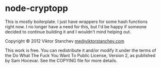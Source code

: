 node-cryptopp
=============

This is mostly boilerplate. I just have wrappers for some hash functions right now. I no longer have a need for this, but I'd be happy if someone decided to continue building it and I wouldn't mind helping out.


Copyright © 2012 Viktor Stanchev <me@viktorstanchev.com>

This work is free. You can redistribute it and/or modify it under the
terms of the Do What The Fuck You Want To Public License, Version 2,
as published by Sam Hocevar. See the COPYING file for more details.
